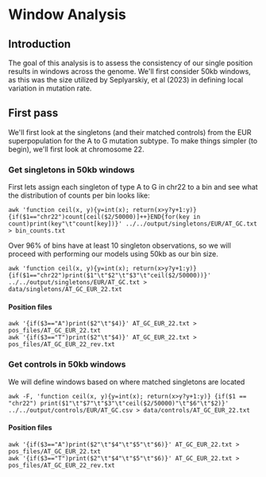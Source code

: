 # Window Analysis

## Introduction

The goal of this analysis is to assess the consistency of our single position results in windows across the genome. We'll first consider 50kb windows, as this was the size utilized by Seplyarskiy, et al (2023) in defining local variation in mutation rate.

## First pass

We'll first look at the singletons (and their matched controls) from the EUR superpopulation for the A to G mutation subtype. To make things simpler (to begin), we'll first look at chromosome 22.

### Get singletons in 50kb windows

First lets assign each singleton of type A to G in chr22 to a bin and see what the distribution of counts per bin looks like:

```
awk 'function ceil(x, y){y=int(x); return(x>y?y+1:y)} {if($1=="chr22")count[ceil($2/50000)]++}END{for(key in count)print(key"\t"count[key])}' ../../output/singletons/EUR/AT_GC.txt > bin_counts.txt
```

Over 96% of bins have at least 10 singleton observations, so we will proceed with performing our models using 50kb as our bin size.

```
awk 'function ceil(x, y){y=int(x); return(x>y?y+1:y)} {if($1=="chr22")print($1"\t"$2"\t"$3"\t"ceil($2/50000))}' ../../output/singletons/EUR/AT_GC.txt > data/singletons/AT_GC_EUR_22.txt
```

#### Position files

```
awk '{if($3=="A")print($2"\t"$4)}' AT_GC_EUR_22.txt > pos_files/AT_GC_EUR_22.txt
awk '{if($3=="T")print($2"\t"$4)}' AT_GC_EUR_22.txt > pos_files/AT_GC_EUR_22_rev.txt
```

### Get controls in 50kb windows

We will define windows based on where matched singletons are located

```
awk -F, 'function ceil(x, y){y=int(x); return(x>y?y+1:y)} {if($1 == "chr22") print($1"\t"$7"\t"$3"\t"ceil($2/50000)"\t"$6"\t"$2)}' ../../output/controls/EUR/AT_GC.csv > data/controls/AT_GC_EUR_22.txt
```

#### Position files

```
awk '{if($3=="A")print($2"\t"$4"\t"$5"\t"$6)}' AT_GC_EUR_22.txt > pos_files/AT_GC_EUR_22.txt
awk '{if($3=="T")print($2"\t"$4"\t"$5"\t"$6)}' AT_GC_EUR_22.txt > pos_files/AT_GC_EUR_22_rev.txt
```




